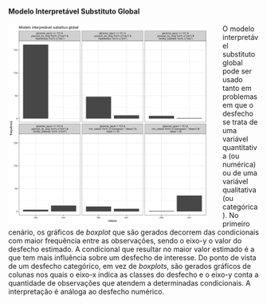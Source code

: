 #### Modelo Interpretável Substituto Global

<img src="global_plot_xgb.png" width="400" style="float: left; padding-right: 30px"/>

O modelo interpretável substituto global pode ser usado tanto em problemas em que o desfecho se trata de uma variável quantitativa (ou numérica) ou de uma variável qualitativa (ou categórica). No primeiro cenário, os gráficos de _boxplot_ que são gerados decorrem das condicionais com maior frequência entre as observações, sendo o eixo-y o valor do desfecho estimado. A condicional que resultar no maior valor estimado é a que tem mais influência sobre um desfecho de interesse. Do ponto de vista de um desfecho categórico, em vez de _boxplots_, são gerados gráficos de colunas nos quais o eixo-x indica as classes do desfecho e o eixo-y conta a quantidade de observações que atendem a determinadas condicionais. A interpretação é análoga ao desfecho numérico. 
